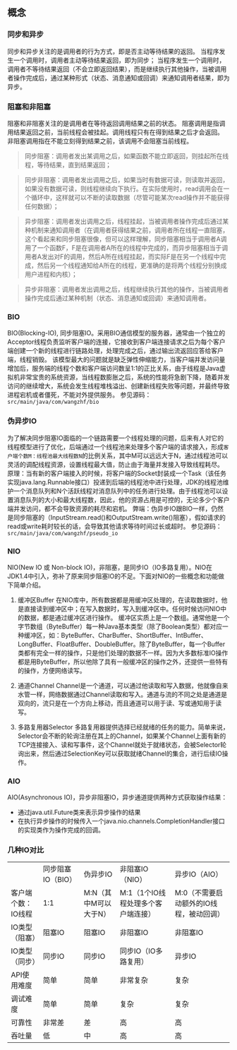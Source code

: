 
## 概念

### 同步和异步
同步和异步关注的是调用者的行为方式，即是否主动等待结果的返回。
当程序发生一个调用时，调用者主动等待结果返回，即为同步；
当程序发生一个调用时，调用者不等待结果返回（不会立即返回结果），而是继续执行其他操作，当被调用者操作完成后，通过某种形式（状态、消息通知或回调）来通知调用者结果，即为异步。

### 阻塞和非阻塞
阻塞和非阻塞关注的是调用者在等待返回调用结果之前的状态。
阻塞调用是指调用结果返回之前，当前线程会被挂起。调用线程只有在得到结果之后才会返回。
非阻塞调用指在不能立刻得到结果之前，该调用不会阻塞当前线程。

> 同步阻塞：调用者发出某调用之后，如果函数不能立即返回，则挂起所在线程，等待结果，直到结果返回；

> 同步非阻塞：调用者发出调用之后，如果当时有数据可读，则读取并返回，如果没有数据可读，则线程继续向下执行。在实际使用时，read调用会在一个循环中，这样就可以不断的读取数据（尽管可能某次read操作并不能获得任何数据）；

> 异步阻塞：调用者发出调用之后，线程挂起，当被调用者操作完成后通过某种机制来通知调用者（在调用者获得结果之前，调用者所在线程一直阻塞，这个看起来和同步阻塞很像，但可以这样理解，同步阻塞相当于调用者A调用了一个函数F，F是在调用者A所在的线程中完成的，而异步阻塞相当于调用者A发出对F的调用，然后A所在线程挂起，而实际F是在另一个线程中完成，然后另一个线程通知给A所在的线程，更准确的是将两个线程分别换成用户进程和内核）；

> 异步非阻塞：调用者发出调用之后，线程继续执行其他的操作，当被调用者操作完成后通过某种机制（状态、消息通知或回调）来通知调用者。


### BIO
BIO(Blocking-IO), 同步阻塞IO。采用BIO通信模型的服务器，通常由一个独立的Acceptor线程负责监听客户端的连接，它接收到客户端连接请求之后为每个客户端创建一个新的线程进行链路处理，处理完成之后，通过输出流返回应答给客户端，线程销毁。
该模型最大的问题就是缺乏弹性伸缩能力，当客户端并发访问量增加后，服务端的线程个数和客户端访问数呈1:1的正比关系，由于线程是Java虚拟机非常宝贵的系统资源，当线程数膨胀之后，系统的性能将急剧下降，随着并发访问的继续增大，系统会发生线程堆栈溢出、创建新线程失败等问题，并最终导致进程宕机或者僵死，不能对外提供服务。
参见源码：`src/main/java/com/wangzhf/bio`

### 伪异步IO
为了解决同步阻塞IO面临的一个链路需要一个线程处理的问题，后来有人对它的线程模型进行了优化，后端通过一个线程池来处理多个客户端的请求接入，形成`客户端个数M：线程池最大线程数N`的比例关系，其中M可以远远大于N，通过线程池可以灵活的调配线程资源，设置线程最大值，防止由于海量并发接入导致线程耗尽。
原理：当有新的客户端接入的时候，将客户端的Socket封装成一个Task（该任务实现java.lang.Runnable接口）投递到后端的线程池中进行处理，JDK的线程池维护一个消息队列和N个活跃线程对消息队列中的任务进行处理。由于线程池可以设置消息队列的大小和最大线程数，因此，他的资源占用是可控的，无论多少个客户端并发访问，都不会导致资源的耗尽和宕机。
弊端：伪异步IO跟BIO一样，仍然是同步阻塞的（InputStream.read()和OutputStream.write()阻塞），假如请求的read或write耗时较长的话，会导致其他请求等待时间过长或超时。
参见源码：`src/main/java/com/wangzhf/pseudo_io`

### NIO
NIO(New IO 或 Non-block IO)，非阻塞，是同步IO（IO多路复用）。NIO在JDK1.4中引入，弥补了原来同步阻塞IO的不足。下面对NIO的一些概念和功能做下简单介绍。

1. 缓冲区Buffer
在NIO库中，所有数据都是用缓冲区处理的，在读取数据时，他是直接读到缓冲区中；在写入数据时，写入到缓冲区中。任何时候访问NIO中的数据，都是通过缓冲区进行操作。
缓冲区实质上是一个数组。通常他是一个字节数组（ByteBuffer）每一种Java基本类型（除了Boolean类型）都对应一种缓冲区，如：ByteBuffer、CharBuffer、ShortBuffer、IntBuffer、LongBuffer、FloatBuffer、DoubleBuffer。除了ByteBuffer，每一个Buffer类都有完全一样的操作，只是他们处理的数据不一样。因为大多数标准IO操作都是用ByteBuffer，所以他除了具有一般缓冲区的操作之外，还提供一些特有的操作，方便网络读写。

2. 通道Channel
Channel是一个通道，可以通过他读取和写入数据，他就像自来水管一样，网络数据通过Channel读取和写入。通道与流的不同之处是通道是双向的，流只是在一个方向上移动，而且通道可以用于读、写或通知用于读写。

3. 多路复用器Selector
多路复用器提供选择已经就绪的任务的能力。简单来说，Selector会不断的轮询注册在其上的Channel，如果某个Channel上面有新的TCP连接接入、读和写事件，这个Channel就处于就绪状态，会被Selector轮询出来，然后通过SelectionKey可以获取就绪Channel的集合，进行后续IO操作。


### AIO
AIO(Asynchronous IO)，异步非阻塞IO，异步通道提供两种方式获取操作结果：
- 通过java.util.Future类来表示异步操作的结果
- 在执行异步操作的时候传入一个java.nio.channels.CompletionHandler接口的实现类作为操作完成的回调。


### 几种IO对比

<table>
    <tr>
        <td></td>
        <td>同步阻塞IO（BIO）</td>
        <td>伪异步IO</td>
        <td>非阻塞IO（NIO）</td>
        <td>异步IO（AIO）</td>
    </tr>
    <tr>
        <td>客户端个数：IO线程</td>
        <td>1:1</td>
        <td>M:N（其中M可以大于N）</td>
        <td>M:1（1个IO线程处理多个客户端连接）</td>
        <td>M:0（不需要启动额外的IO线程，被动回调）</td>
    </tr>
    <tr>
        <td>IO类型（阻塞）</td>
        <td>阻塞IO</td>
        <td>阻塞IO</td>
        <td>非阻塞IO</td>
        <td>非阻塞IO</td>
    </tr>
    <tr>
        <td>IO类型（同步）</td>
        <td>同步IO</td>
        <td>同步IO</td>
        <td>同步IO（IO多路复用）</td>
        <td>异步IO</td>
    </tr>
    <tr>
        <td>API使用难度</td>
        <td>简单</td>
        <td>简单</td>
        <td>非常复杂</td>
        <td>复杂</td>
    </tr>
    <tr>
        <td>调试难度</td>
        <td>简单</td>
        <td>简单</td>
        <td>复杂</td>
        <td>复杂</td>
    </tr>
    <tr>
        <td>可靠性</td>
        <td>非常差</td>
        <td>差</td>
        <td>高</td>
        <td>高</td>
    </tr>
    <tr>
        <td>吞吐量</td>
        <td>低</td>
        <td>中</td>
        <td>高</td>
        <td>高</td>
    </tr>    
    
</table>
